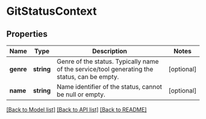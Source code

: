 # GitStatusContext

## Properties
Name | Type | Description | Notes
------------ | ------------- | ------------- | -------------
**genre** | **string** | Genre of the status. Typically name of the service/tool generating the status, can be empty. | [optional] 
**name** | **string** | Name identifier of the status, cannot be null or empty. | [optional] 

[[Back to Model list]](../README.md#documentation-for-models) [[Back to API list]](../README.md#documentation-for-api-endpoints) [[Back to README]](../README.md)


